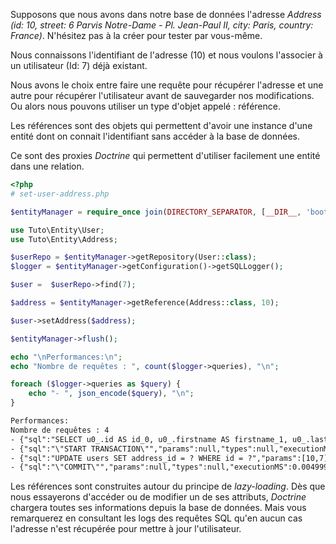
Supposons que nous avons dans notre base de données l'adresse *Address (id: 10, street: 6 Parvis Notre-Dame - Pl. Jean-Paul II, city: Paris, country: France)*. N'hésitez pas à la créer pour tester par vous-même.

Nous connaissons l'identifiant de l'adresse (10) et nous voulons l'associer à un utilisateur (Id: 7) déjà existant.

Nous avons le choix entre faire une requête pour récupérer l'adresse et une autre pour récupérer l'utilisateur avant de sauvegarder nos modifications. 
Ou alors nous pouvons utiliser un type d'objet appelé : référence.

Les références sont des objets qui permettent d'avoir une instance d'une entité dont on connait l'identifiant sans accéder à la base de données.

Ce sont des proxies *Doctrine* qui permettent d'utiliser facilement une entité dans une relation. 


```php
<?php
# set-user-address.php

$entityManager = require_once join(DIRECTORY_SEPARATOR, [__DIR__, 'bootstrap.php']);

use Tuto\Entity\User;
use Tuto\Entity\Address;

$userRepo = $entityManager->getRepository(User::class);
$logger = $entityManager->getConfiguration()->getSQLLogger();

$user =  $userRepo->find(7);

$address = $entityManager->getReference(Address::class, 10);

$user->setAddress($address);

$entityManager->flush();

echo "\nPerformances:\n";
echo "Nombre de requêtes : ", count($logger->queries), "\n";

foreach ($logger->queries as $query) {
    echo "- ", json_encode($query), "\n";
}
```

```txt
Performances:
Nombre de requêtes : 4
- {"sql":"SELECT u0_.id AS id_0, u0_.firstname AS firstname_1, u0_.lastname AS lastname_2, u0_.role AS role_3, a1_.id AS id_4, a1_.street AS street_5, a1_.city AS city_6, a1_.country AS country_7, p2_.id AS id_8, p2_.date AS date_9, u0_.address_id AS address_id_10, p2_.user_id AS user_id_11, p2_.poll_id AS poll_id_12 FROM users u0_ LEFT JOIN addresses a1_ ON u0_.address_id = a1_.id LEFT JOIN participations p2_ ON u0_.id = p2_.user_id WHERE u0_.id = ?","params":[7],"types":["integer"],"executionMS":0.24201416969299}
- {"sql":"\"START TRANSACTION\"","params":null,"types":null,"executionMS":0.027002096176147}
- {"sql":"UPDATE users SET address_id = ? WHERE id = ?","params":[10,7],"types":["integer","integer"],"executionMS":0.020001173019409}
- {"sql":"\"COMMIT\"","params":null,"types":null,"executionMS":0.0049998760223389}
```

Les références sont construites autour du principe de *lazy-loading*. Dès que nous essayerons d'accéder ou de modifier un de ses attributs, *Doctrine* chargera toutes ses informations depuis la base de données. 
Mais vous remarquerez en consultant les logs des requêtes SQL qu'en aucun cas l'adresse n'est récupérée pour mettre à jour l'utilisateur.